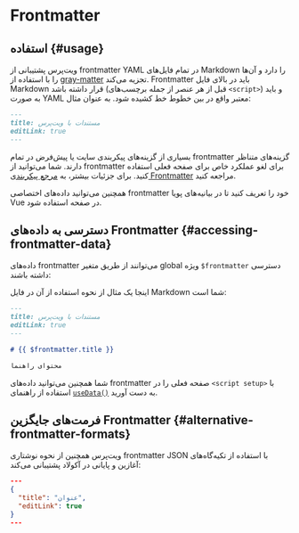 # Frontmatter

## استفاده {#usage}

ویت‌پرس پشتیبانی از frontmatter YAML در تمام فایل‌های Markdown را دارد و آن‌ها را با استفاده از [gray-matter](https://github.com/jonschlinkert/gray-matter) تجزیه می‌کند. Frontmatter باید در بالای فایل Markdown قرار داشته باشد (قبل از هر عنصر از جمله برچسب‌های `<script>`) و باید به صورت YAML معتبر واقع در بین خطوط خط کشیده شود. به عنوان مثال:

```md
---
title: مستندات با ویت‌پرس
editLink: true
---
```

بسیاری از گزینه‌های پیکربندی سایت یا پیش‌فرض در تمام frontmatter گزینه‌های متناظر دارند. شما می‌توانید از frontmatter برای لغو عملکرد خاص برای صفحه فعلی استفاده کنید. برای جزئیات بیشتر، به [مرجع پیکربندی Frontmatter](../reference/frontmatter-config) مراجعه کنید.

همچنین می‌توانید داده‌های اختصاصی frontmatter خود را تعریف کنید تا در بیانیه‌های پویا Vue در صفحه استفاده شود.

## دسترسی به داده‌های Frontmatter {#accessing-frontmatter-data}

داده‌های frontmatter می‌توانند از طریق متغیر global ویژه `$frontmatter` دسترسی داشته باشند:

اینجا یک مثال از نحوه استفاده از آن در فایل Markdown شما است:

```md
---
title: مستندات با ویت‌پرس
editLink: true
---

# {{ $frontmatter.title }}

محتوای راهنما
```

شما همچنین می‌توانید داده‌های frontmatter صفحه فعلی را در `<script setup>` با استفاده از راهنمای [`useData()`](../reference/runtime-api#usedata) به دست آورید.

## فرمت‌های جایگزین Frontmatter {#alternative-frontmatter-formats}

ویت‌پرس همچنین از نحوه نوشتاری frontmatter JSON با استفاده از تکیه‌گاه‌های آغازین و پایانی در آکولاد پشتیبانی می‌کند:

```json
---
{
  "title": "عنوان",
  "editLink": true
}
---
```